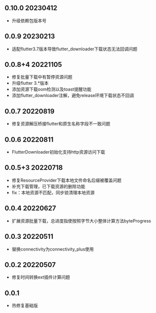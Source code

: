 <!--
 * @Author: Cao Shixin
 * @Date: 2022-04-20 09:01:23
 * @LastEditors: Cao Shixin
 * @LastEditTime: 2023-04-12 15:06:38
 * @Description: 
-->
## 0.10.0 20230412
* 升级依赖包版本号

## 0.0.9 20230213
* 适配flutter3.7版本导致flutter_downloader下载状态无法回调问题


## 0.0.8+4 20221105
* 修复批量下载中有暂停资源问题
* 升级flutter 3.*版本
* 添加资源下载oom检测以及toast提醒功能
* 添加flutter_downloader注解，避免release环境下载状态不回调


## 0.0.7 20220819
* 修复资源解压桥接flutter和原生名称字段不一致问题

## 0.0.6 20220811
* FlutterDownloader初始化支持http资源访问下载

## 0.0.5+3 20220718
* 修复ResourceProvider下载本地文件命名后缀被覆盖问题
* 补充下载管理，已下载资源的删除功能
* fix：本地资源不匹配，同步锁清理本地资源

## 0.0.4 20220627
* 扩展资源批量下载，总进度指使按照字节大小整体计算方法byteProgress

## 0.0.3 20220511
* 替换connectivity为connectivity_plus使用

## 0.0.2 20220507
* 修复时间转换ext插件计算问题

## 0.0.1
* 热修复基础版
